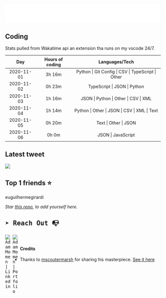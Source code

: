 
![test image size](/assets/welcome_message.gif)

## Coding
Stats pulled from Wakatime api an extension tha runs on my vscode 24/7.

|Day|Hours of coding|Languages/Tech|
|:-:|:-:|:-:|
|2020-11-01|3h 16m|Python &#124; Git Config &#124; CSV &#124; TypeScript &#124; Other|
|2020-11-02|0h 23m|TypeScript &#124; JSON &#124; Python|
|2020-11-03|1h 16m|JSON &#124; Python &#124; Other &#124; CSV &#124; XML|
|2020-11-04|1h 14m|Python &#124; Other &#124; JSON &#124; CSV &#124; XML &#124; Text|
|2020-11-05|0h 20m|Text &#124; Other &#124; JSON|
|2020-11-06|0h 0m|JSON &#124; JavaScript|

## Latest tweet
[<img src="<tweet-image-url>" width="400">](https://twitter.com/adammomen8/status/1316739109638090754)

## Top 1 friends ⭐️
euguilhermegirardi

*Star [this repo](https://github.com/AdamMomen/AdamMomen), to add yourself here.*


<samp>

## ➤ Reach Out :mailbox_with_no_mail:

>
  <a href="https://www.linkedin.com/in/adam-momen-99596275/">
     <img align="left" alt="Adam Momen | Linkedin" width="24px" src="./assets/Linkedin.svg" />
   </a>

   <a href="https://adammomen.com/">
     <img align="left" alt="Adam Momen | Portfolio" width="24px" src="./assets/web.svg" />
   </a>

</samp>

<br>

#### Credits
* Thanks to [mscoutermarsh](https://github.com/mscoutermarsh) for sharing his masterpiece. [See it here](https://github.com/mscoutermarsh/mscoutermarsh)